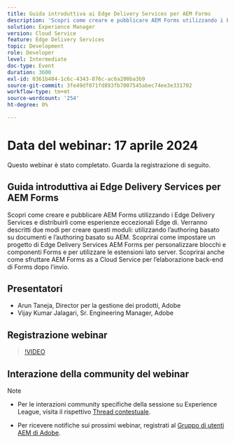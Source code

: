 ```yaml
---
title: Guida introduttiva ai Edge Delivery Services per AEM Forms
description: 'Scopri come creare e pubblicare AEM Forms utilizzando i Edge Delivery Services e distribuirli come esperienze eccezionali Edge di. Verranno descritti due modi per creare questi moduli: mediante l’authoring basato sui documenti e l’authoring basato su AEM. Scoprirai come impostare un progetto di Edge Delivery Services AEM Forms per personalizzare blocchi e componenti Forms e per utilizzare le estensioni lato server. Scoprirai anche come sfruttare AEM Forms as a Cloud Service per l’elaborazione back-end di Forms dopo l’invio.'
solution: Experience Manager
version: Cloud Service
feature: Edge Delivery Services
topic: Development
role: Developer
level: Intermediate
doc-type: Event
duration: 3600
exl-id: 0361b404-1c6c-4343-876c-ac6a200ba3b9
source-git-commit: 3fe49df071fd893fb7007545abec74ee3e331702
workflow-type: tm+mt
source-wordcount: '254'
ht-degree: 0%

---
```


# Data del webinar: 17 aprile 2024

Questo webinar è stato completato. Guarda la registrazione di seguito.

## Guida introduttiva ai Edge Delivery Services per AEM Forms

Scopri come creare e pubblicare AEM Forms utilizzando i Edge Delivery Services e distribuirli come esperienze eccezionali Edge di. Verranno descritti due modi per creare questi moduli: utilizzando l’authoring basato su documenti e l’authoring basato su AEM. Scoprirai come impostare un progetto di Edge Delivery Services AEM Forms per personalizzare blocchi e componenti Forms e per utilizzare le estensioni lato server. Scoprirai anche come sfruttare AEM Forms as a Cloud Service per l’elaborazione back-end di Forms dopo l’invio.

## Presentatori

* Arun Taneja, Director per la gestione dei prodotti, Adobe
* Vijay Kumar Jalagari, Sr. Engineering Manager, Adobe

## Registrazione webinar

>[!VIDEO](https://video.tv.adobe.com/v/3428434/)

## Interazione della community del webinar

>[!NOTE]
> 
>* Per le interazioni community specifiche della sessione su Experience League, visita il rispettivo [Thread contestuale](https://adobe.ly/4aCz0OE).
>
>* Per ricevere notifiche sui prossimi webinar, registrati al [Gruppo di utenti AEM di Adobe](https://aem-augs.adobe.com/).
